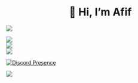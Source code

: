 <h1 align="center">👋 Hi, I’m Afif</h1>

[![](https://visitcount.itsvg.in/api?id=ItzApipAjalah&icon=0&color=0)](https://visitcount.itsvg.in)

![](https://github-readme-stats.vercel.app/api?username=ItzApipAjalah&theme=radical&hide_border=false&include_all_commits=false&count_private=false)<br/>
![](https://github-readme-streak-stats.herokuapp.com/?user=ItzApipAjalah&theme=radical&hide_border=false)<br/>
![](https://github-readme-stats.vercel.app/api/top-langs/?username=ItzApipAjalah&theme=radical&hide_border=false&include_all_commits=false&count_private=false&layout=compact)

[![Discord Presence](https://lanyard.cnrad.dev/api/481734993622728715)](https://discord.com/users/481734993622728715)

<img src="https://raw.githubusercontent.com/Trilokia/Trilokia/379277808c61ef204768a61bbc5d25bc7798ccf1/bottom_header.svg" />
